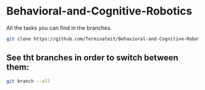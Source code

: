 # Behavioral-and-Cognitive-Robotics

All the tasks you can find in the branches. 


```bash
git clone https://github.com/Terminateit/Behavioral-and-Cognitive-Robotics.git
```

## See tht branches in order to switch between them:

```bash
git branch --all 
```
